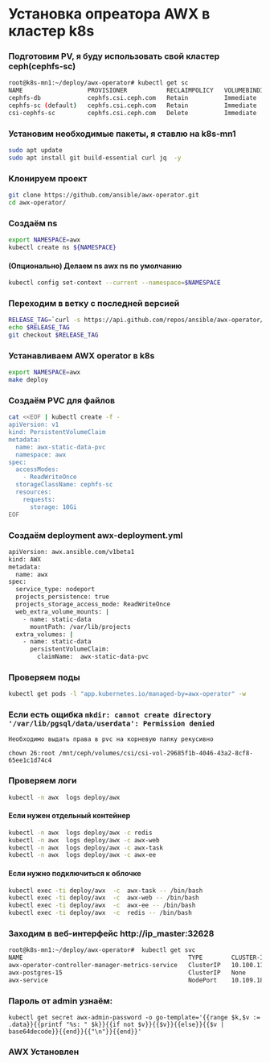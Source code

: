 # Установка опреатора AWX в кластер k8s

### Подготовим PV, я буду использовать свой кластер ceph(cephfs-sc)
```bash
root@k8s-mn1:~/deploy/awx-operator# kubectl get sc
NAME                  PROVISIONER           RECLAIMPOLICY   VOLUMEBINDINGMODE   ALLOWVOLUMEEXPANSION   AGE
cephfs-db             cephfs.csi.ceph.com   Retain          Immediate           false                  41d
cephfs-sc (default)   cephfs.csi.ceph.com   Retain          Immediate           true                   55d
csi-cephfs-sc         cephfs.csi.ceph.com   Delete          Immediate           true                   55d
```

### Установим необходимые пакеты, я ставлю на k8s-mn1
```bash
sudo apt update
sudo apt install git build-essential curl jq  -y
```

### Клонируем проект
```bash
git clone https://github.com/ansible/awx-operator.git
cd awx-operator/
```
### Создаём ns
```bash
export NAMESPACE=awx
kubectl create ns ${NAMESPACE}
```
#### (Опционально) Делаем ns awx ns по умолчанию
```bash
kubectl config set-context --current --namespace=$NAMESPACE 
```
### Переходим в ветку с последней версией
```bash
RELEASE_TAG=`curl -s https://api.github.com/repos/ansible/awx-operator/releases/latest | grep tag_name | cut -d '"' -f 4`
echo $RELEASE_TAG
git checkout $RELEASE_TAG
```
### Устанавливаем AWX operator в k8s
```bash
export NAMESPACE=awx
make deploy
```
### Создаём PVC для файлов 
```bash
cat <<EOF | kubectl create -f -
apiVersion: v1
kind: PersistentVolumeClaim
metadata:
  name: awx-static-data-pvc
  namespace: awx
spec:
  accessModes:
    - ReadWriteOnce
  storageClassName: cephfs-sc
  resources:
    requests:
      storage: 10Gi
EOF
```
###  Создаём deployment awx-deployment.yml
```bash
apiVersion: awx.ansible.com/v1beta1
kind: AWX
metadata:
  name: awx
spec:
  service_type: nodeport
  projects_persistence: true
  projects_storage_access_mode: ReadWriteOnce
  web_extra_volume_mounts: |
    - name: static-data
      mountPath: /var/lib/projects
  extra_volumes: |
    - name: static-data
      persistentVolumeClaim:
        claimName:  awx-static-data-pvc
```
### Проверяем поды
```bash
kubectl get pods -l "app.kubernetes.io/managed-by=awx-operator" -w
```
### Если есть ощибка `mkdir: cannot create directory '/var/lib/pgsql/data/userdata': Permission denied`

`Необходимо выдать права в pvc на корневую папку рекусивно`
```
chown 26:root /mnt/ceph/volumes/csi/csi-vol-29685f1b-4046-43a2-8cf8-65ee1c1d74c4
```

### Проверяем логи
```bash
kubectl -n awx  logs deploy/awx
```
#### Если нужен отдельный контейнер
```bash
kubectl -n awx  logs deploy/awx -c redis
kubectl -n awx  logs deploy/awx -c awx-web
kubectl -n awx  logs deploy/awx -c awx-task
kubectl -n awx  logs deploy/awx -c awx-ee
```
#### Если нужно подключиться к облочке
```bash
kubectl exec -ti deploy/awx  -c  awx-task -- /bin/bash
kubectl exec -ti deploy/awx  -c  awx-web -- /bin/bash
kubectl exec -ti deploy/awx  -c  awx-ee -- /bin/bash
kubectl exec -ti deploy/awx  -c  redis -- /bin/bash
```

### Заходим в веб-интерфейс http://ip_master:32628
```bash
root@k8s-mn1:~/deploy/awx-operator#  kubectl get svc
NAME                                              TYPE        CLUSTER-IP       EXTERNAL-IP   PORT(S)        AGE
awx-operator-controller-manager-metrics-service   ClusterIP   10.100.110.105   <none>        8443/TCP       93m
awx-postgres-15                                   ClusterIP   None             <none>        5432/TCP       89m
awx-service                                       NodePort    10.109.184.112   <none>        80:32628/TCP   77m
```
### Пароль от admin узнаём:
```
kubectl get secret awx-admin-password -o go-template='{{range $k,$v := .data}}{{printf "%s: " $k}}{{if not $v}}{{$v}}{{else}}{{$v | base64decode}}{{end}}{{"\n"}}{{end}}'
```
### AWX Установлен
